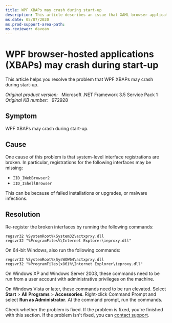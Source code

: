 ```yaml
---
title: WPF XBAPs may crash during start-up
description: This article describes an issue that XAML browser applications may crash during start-up, and provides a solution.
ms.date: 05/07/2020
ms.prod-support-area-path:
ms.reviewer: davean
---
```

# WPF browser-hosted applications (XBAPs) may crash during start-up

This article helps you resolve the problem that WPF XBAPs may crash during start-up.

_Original product version:_ &nbsp; Microsoft .NET Framework 3.5 Service Pack 1  
_Original KB number:_ &nbsp; 972928

## Symptom

WPF XBAPs may crash during start-up.

## Cause

One cause of this problem is that system-level interface registrations are broken. In particular, registrations for the following interfaces may be missing:

- `IID_IWebBrowser2`
- `IID_IShellBrowser`

This can be because of failed installations or upgrades, or malware infections.

## Resolution

Re-register the broken interfaces by running the following commands:

```console
regsvr32 %SystemRoot%\System32\actxprxy.dll
regsvr32 "%ProgramFiles%\Internet Explorer\ieproxy.dll"
```

On 64-bit Windows, also run the following commands:

```console
regsvr32 %SystemRoot%\SysWOW64\actxprxy.dll
regsvr32 "%ProgramFiles(x86)%\Internet Explorer\ieproxy.dll"
```

On Windows XP and Windows Server 2003, these commands need to be run from a user account with administrative privileges on the machine.

On Windows Vista or later, these commands need to be run elevated. Select **Start** > **All Programs** > **Accessories**. Right-click Command Prompt and select **Run as Administrator**. At the command prompt, run the commands.

Check whether the problem is fixed. If the problem is fixed, you're finished with this section. If the problem isn't fixed, you can [contact support](https://support.microsoft.com/contactus/).
